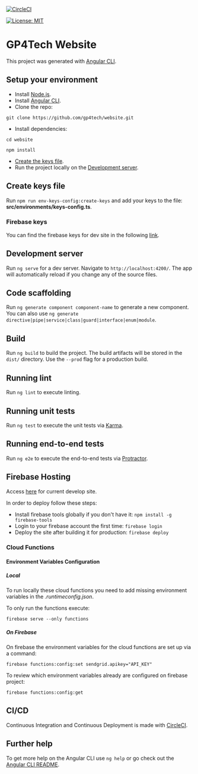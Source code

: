 [![CircleCI](https://img.shields.io/circleci/project/github/angular/angular-cli/master.svg?label=CircleCI)](https://circleci.com/gh/gp4tech/website)

[![License: MIT](https://img.shields.io/badge/License-MIT-yellow.svg)](/LICENSE)

# GP4Tech Website

This project was generated with [Angular CLI](https://github.com/angular/angular-cli).

## Setup your environment

- Install [Node.js](https://nodejs.org/en/).
- Install [Angular CLI](https://cli.angular.io/).
- Clone the repo:
```
git clone https://github.com/gp4tech/website.git
```
- Install dependencies:
```
cd website
```
```
npm install
```
- [Create the keys file](#create-keys-file).
- Run the project locally on the [Development server](#development-server).

## Create keys file

Run `npm run env-keys-config:create-keys` and add your keys to the file: **src/environments/keys-config.ts**.

### Firebase keys

You can find the firebase keys for dev site in the following [link](https://console.firebase.google.com/project/gp4techsite/settings/general/web:MDE4MTE4MTAtYmMzOS00MzE0LThmNDMtYmY5MTQ3NTgzNTM3).

## Development server

Run `ng serve` for a dev server. Navigate to `http://localhost:4200/`. The app will automatically reload if you change any of the source files.

## Code scaffolding

Run `ng generate component component-name` to generate a new component. You can also use `ng generate directive|pipe|service|class|guard|interface|enum|module`.

## Build

Run `ng build` to build the project. The build artifacts will be stored in the `dist/` directory. Use the `--prod` flag for a production build.

## Running lint

Run `ng lint` to execute linting.

## Running unit tests

Run `ng test` to execute the unit tests via [Karma](https://karma-runner.github.io).

## Running end-to-end tests

Run `ng e2e` to execute the end-to-end tests via [Protractor](http://www.protractortest.org/).

## Firebase Hosting

Access [here](https://gp4techsite.firebaseapp.com/) for current develop site.

In order to deploy follow these steps:

- Install firebase tools globally if you don't have it: `npm install -g firebase-tools`
- Login to your firebase account the first time: `firebase login`
- Deploy the site after building it for production: `firebase deploy`

### Cloud Functions

#### Environment Variables Configuration

##### Local

To run locally these cloud functions you need to add missing environment variables in the _.runtimeconfig.json_.

To only run the functions execute:

```
firebase serve --only functions
```

##### On Firebase

On firebase the environment variables for the cloud functions are set up via a command:

```
firebase functions:config:set sendgrid.apikey="API_KEY"
```

To review which environment variables already are configured on firebase project:

```
firebase functions:config:get
```

## CI/CD

Continuous Integration and Continuous Deployment is made with [CircleCI](https://circleci.com/gh/gp4tech/website).

## Further help

To get more help on the Angular CLI use `ng help` or go check out the [Angular CLI README](https://github.com/angular/angular-cli/blob/master/README.md).
